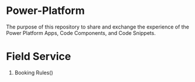 # Power-Platform

The purpose of this repository to share and exchange the experience of the Power Platform Apps, Code Components, and Code Snippets.

# Field Service
1. Booking Rules()
